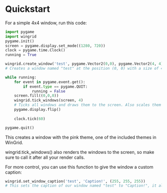 # Quickstart
For a simple 4x4 window, run this code:
``` python
import pygame
import wingrid
pygame.init()
screen = pygame.display.set_mode((1280, 720))
clock = pygame.time.Clock()
running = True

wingrid.create_window('test', pygame.Vector2(0,0), pygame.Vector2(4, 4), atlas_path=wingrid.THEME_TILES_PINK)
# Creates a window named "test" at the position (0, 0) with a size of 4x4.

while running:
    for event in pygame.event.get():
        if event.type == pygame.QUIT:
            running = False
    screen.fill((0,0,0))
    wingrid.tick_windows(screen, 4)
	# Ticks all windows and draws them to the screen. Also scales them to 4x scale.
    pygame.display.flip()
    
    clock.tick(60)

pygame.quit()
```
This creates a window with the pink theme, one of the included themes in WinGrid.

wingrid.tick_windows() also renders the windows to the screen, so make sure to call it after all your render calls.

For more control, you can use this function to give the window a custom caption:
``` python
wingrid.set_window_caption('test', 'Caption!', (255, 255, 255))
# This sets the caption of our window named "test" to "Caption!", it also sets it's color to white. (R:255, G:255, B:255)
```